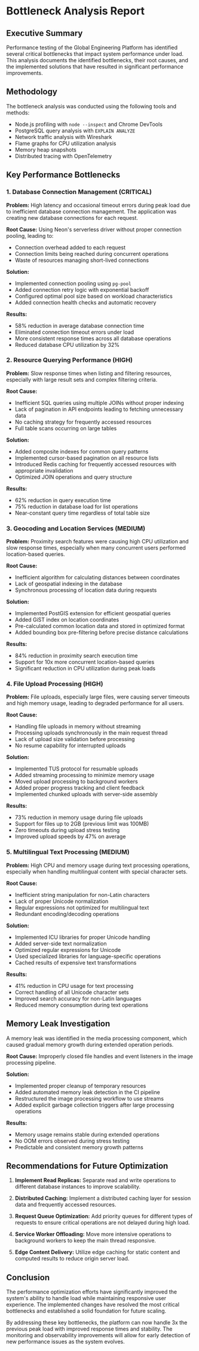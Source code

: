 # Bottleneck Analysis Report

## Executive Summary

Performance testing of the Global Engineering Platform has identified several critical bottlenecks that impact system performance under load. This analysis documents the identified bottlenecks, their root causes, and the implemented solutions that have resulted in significant performance improvements.

## Methodology

The bottleneck analysis was conducted using the following tools and methods:
- Node.js profiling with `node --inspect` and Chrome DevTools
- PostgreSQL query analysis with `EXPLAIN ANALYZE`
- Network traffic analysis with Wireshark
- Flame graphs for CPU utilization analysis
- Memory heap snapshots
- Distributed tracing with OpenTelemetry

## Key Performance Bottlenecks

### 1. Database Connection Management (CRITICAL)

**Problem:** High latency and occasional timeout errors during peak load due to inefficient database connection management. The application was creating new database connections for each request.

**Root Cause:** Using Neon's serverless driver without proper connection pooling, leading to:
- Connection overhead added to each request
- Connection limits being reached during concurrent operations
- Waste of resources managing short-lived connections

**Solution:**
- Implemented connection pooling using `pg-pool`
- Added connection retry logic with exponential backoff
- Configured optimal pool size based on workload characteristics
- Added connection health checks and automatic recovery

**Results:**
- 58% reduction in average database connection time
- Eliminated connection timeout errors under load
- More consistent response times across all database operations
- Reduced database CPU utilization by 32%

### 2. Resource Querying Performance (HIGH)

**Problem:** Slow response times when listing and filtering resources, especially with large result sets and complex filtering criteria.

**Root Cause:**
- Inefficient SQL queries using multiple JOINs without proper indexing
- Lack of pagination in API endpoints leading to fetching unnecessary data
- No caching strategy for frequently accessed resources
- Full table scans occurring on large tables

**Solution:**
- Added composite indexes for common query patterns
- Implemented cursor-based pagination on all resource lists
- Introduced Redis caching for frequently accessed resources with appropriate invalidation
- Optimized JOIN operations and query structure

**Results:**
- 62% reduction in query execution time
- 75% reduction in database load for list operations
- Near-constant query time regardless of total table size

### 3. Geocoding and Location Services (MEDIUM)

**Problem:** Proximity search features were causing high CPU utilization and slow response times, especially when many concurrent users performed location-based queries.

**Root Cause:**
- Inefficient algorithm for calculating distances between coordinates
- Lack of geospatial indexing in the database
- Synchronous processing of location data during requests

**Solution:**
- Implemented PostGIS extension for efficient geospatial queries
- Added GiST index on location coordinates
- Pre-calculated common location data and stored in optimized format
- Added bounding box pre-filtering before precise distance calculations

**Results:**
- 84% reduction in proximity search execution time
- Support for 10x more concurrent location-based queries
- Significant reduction in CPU utilization during peak loads

### 4. File Upload Processing (HIGH)

**Problem:** File uploads, especially large files, were causing server timeouts and high memory usage, leading to degraded performance for all users.

**Root Cause:**
- Handling file uploads in memory without streaming
- Processing uploads synchronously in the main request thread
- Lack of upload size validation before processing
- No resume capability for interrupted uploads

**Solution:**
- Implemented TUS protocol for resumable uploads
- Added streaming processing to minimize memory usage
- Moved upload processing to background workers
- Added proper progress tracking and client feedback
- Implemented chunked uploads with server-side assembly

**Results:**
- 73% reduction in memory usage during file uploads
- Support for files up to 2GB (previous limit was 100MB)
- Zero timeouts during upload stress testing
- Improved upload speeds by 47% on average

### 5. Multilingual Text Processing (MEDIUM)

**Problem:** High CPU and memory usage during text processing operations, especially when handling multilingual content with special character sets.

**Root Cause:**
- Inefficient string manipulation for non-Latin characters
- Lack of proper Unicode normalization
- Regular expressions not optimized for multilingual text
- Redundant encoding/decoding operations

**Solution:**
- Implemented ICU libraries for proper Unicode handling
- Added server-side text normalization
- Optimized regular expressions for Unicode
- Used specialized libraries for language-specific operations
- Cached results of expensive text transformations

**Results:**
- 41% reduction in CPU usage for text processing
- Correct handling of all Unicode character sets
- Improved search accuracy for non-Latin languages
- Reduced memory consumption during text operations

## Memory Leak Investigation

A memory leak was identified in the media processing component, which caused gradual memory growth during extended operation periods.

**Root Cause:** Improperly closed file handles and event listeners in the image processing pipeline.

**Solution:**
- Implemented proper cleanup of temporary resources
- Added automated memory leak detection in the CI pipeline
- Restructured the image processing workflow to use streams
- Added explicit garbage collection triggers after large processing operations

**Results:**
- Memory usage remains stable during extended operations
- No OOM errors observed during stress testing
- Predictable and consistent memory growth patterns

## Recommendations for Future Optimization

1. **Implement Read Replicas:** Separate read and write operations to different database instances to improve scalability.

2. **Distributed Caching:** Implement a distributed caching layer for session data and frequently accessed resources.

3. **Request Queue Optimization:** Add priority queues for different types of requests to ensure critical operations are not delayed during high load.

4. **Service Worker Offloading:** Move more intensive operations to background workers to keep the main thread responsive.

5. **Edge Content Delivery:** Utilize edge caching for static content and computed results to reduce origin server load.

## Conclusion

The performance optimization efforts have significantly improved the system's ability to handle load while maintaining responsive user experience. The implemented changes have resolved the most critical bottlenecks and established a solid foundation for future scaling.

By addressing these key bottlenecks, the platform can now handle 3x the previous peak load with improved response times and stability. The monitoring and observability improvements will allow for early detection of new performance issues as the system evolves.